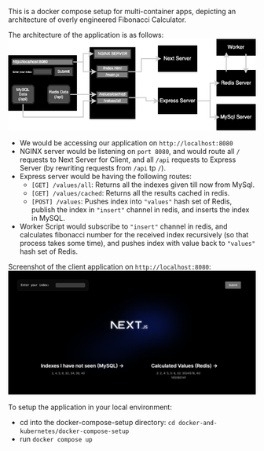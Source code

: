 This is a docker compose setup for multi-container apps, depicting an architecture of overly engineered Fibonacci Calculator.

The architecture of the application is as follows:
![achitecture_image](architecture.png)

- We would be accessing our application on `http://localhost:8080`
- NGINX server would be listening on `port 8080`, and would route all `/` requests to Next Server for Client, and all `/api` requests to Express Server (by rewriting requests from `/api` tp `/`).
- Express server would be having the following routes:
  - `[GET] /values/all`: Returns all the indexes given till now from MySql.
  - `[GET] /values/cached`: Returns all the results cached in redis.
  - `[POST] /values`: Pushes index into `"values"` hash set of Redis, publish the index in `"insert"` channel in redis, and inserts the index in MySQL.
- Worker Script would subscribe to `"insert"` channel in redis, and calculates fibonacci number for the received index recursively (so that process takes some time), and pushes index with value back to `"values"` hash set of Redis.

Screenshot of the client application on `http://localhost:8080`:
![screenshot](image.png)

To setup the application in your local environment:

- cd into the docker-compose-setup directory: `cd docker-and-kubernetes/docker-compose-setup`
- run `docker compose up`
